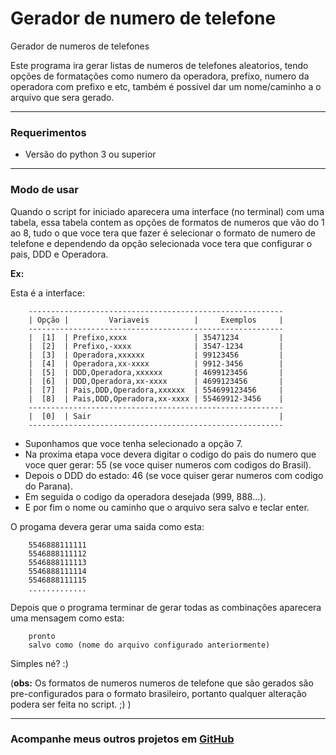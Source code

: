 # Gerador de numero de telefone

Gerador de numeros de telefones

Este programa ira gerar listas de numeros de telefones aleatorios, tendo opções de formatações como numero da operadora, prefixo, numero da operadora com prefixo e etc, também é possivel dar um nome/caminho a o arquivo que sera gerado.
***
### Requerimentos

* Versão do python 3 ou superior
***
### Modo de usar

Quando o script for iniciado aparecera uma interface (no terminal) com uma tabela, essa tabela contem as opções de formatos de numeros que vão do 1 ao 8, tudo o que voce tera que fazer é selecionar o formato de numero de telefone e dependendo da opção selecionada voce tera que configurar o pais, DDD e Operadora.

**Ex:**

Esta é a interface:

        ---------------------------------------------------------
        | Opção |         Variaveis          |     Exemplos     |
        ---------------------------------------------------------
        |  [1]  | Prefixo,xxxx               | 35471234         |
        |  [2]  | Prefixo,-xxxx              | 3547-1234        |
        |  [3]  | Operadora,xxxxxx           | 99123456         |
        |  [4]  | Operadora,xx-xxxx          | 9912-3456        |
        |  [5]  | DDD,Operadora,xxxxxx       | 4699123456       |
        |  [6]  | DDD,Operadora,xx-xxxx      | 4699123456       |
        |  [7]  | Pais,DDD,Operadora,xxxxxx  | 554699123456     |
        |  [8]  | Pais,DDD,Operadora,xx-xxxx | 55469912-3456    |
        ---------------------------------------------------------
        |  [0]  | Sair                                          |
        ---------------------------------------------------------
        
* Suponhamos que voce tenha selecionado a opção 7.
* Na proxima etapa voce devera digitar o codigo do pais do numero que voce quer gerar: 55 (se voce quiser numeros com codigos  do Brasil).
* Depois o DDD do estado: 46 (se voce quiser gerar numeros com codigo do Parana).
* Em seguida o codigo da operadora desejada (999, 888...).
* E por fim o nome ou caminho que o arquivo sera salvo e teclar enter.

O progama devera gerar uma saida como esta:

        5546888111111
        5546888111112
        5546888111113
        5546888111114
        5546888111115
        .............

Depois que o programa terminar de gerar todas as combinações aparecera uma mensagem como esta:

        pronto
        salvo como (nome do arquivo configurado anteriormente)

Simples né? :)

(**obs:** Os formatos de numeros numeros de telefone que são gerados são pre-configurados para o formato brasileiro, portanto qualquer alteração podera ser feita no script. ;) )
***
### Acompanhe meus outros projetos em [GitHub](https://github.com/gustavocastag)
